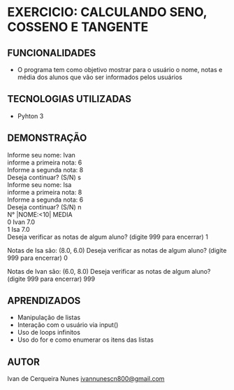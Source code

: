 # EXERCICIO: CALCULANDO SENO, COSSENO E TANGENTE
## FUNCIONALIDADES
- O programa tem como objetivo mostrar para o usuário o nome, notas e média dos alunos que vão ser informados pelos usuários

## TECNOLOGIAS UTILIZADAS
- Pyhton 3


## DEMONSTRAÇÃO
Informe seu nome: Ivan  
informe a primeira nota: 6  
Informe a segunda nota: 8  
Deseja continuar? (S/N) s  
Informe seu nome: Isa  
informe a primeira nota: 8  
Informe a segunda nota: 6  
Deseja continuar? (S/N) n  
N°  |NOME:<10|   MEDIA  
0    Ivan            7.0  
1    Isa             7.0  
Deseja verificar as notas de algum aluno? (digite 999 para encerrar) 1

Notas de Isa são: (8.0, 6.0)
Deseja verificar as notas de algum aluno? (digite 999 para encerrar) 0

Notas de Ivan  são: (6.0, 8.0)
Deseja verificar as notas de algum aluno? (digite 999 para encerrar) 999

## APRENDIZADOS
- Manipulação de listas
- Interação com o usuário via input()
- Uso de loops infinitos
- Uso do for e como enumerar os itens das listas

## AUTOR
Ivan de Cerqueira Nunes
ivannunescn800@gmail.com
